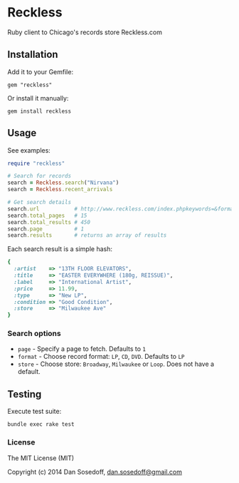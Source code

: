 # Reckless

Ruby client to Chicago's records store Reckless.com

## Installation

Add it to your Gemfile:

```
gem "reckless"
```

Or install it manually:

```
gem install reckless
```

## Usage

See examples:

```ruby
require "reckless"

# Search for records
search = Reckless.search("Nirvana")
search = Reckless.recent_arrivals

# Get search details
search.url           # http://www.reckless.com/index.phpkeywords=&format=&cond=&store=&is_search=true&srch=Search
search.total_pages   # 15
search.total_results # 450
search.page          # 1
search.results       # returns an array of results
```

Each search result is a simple hash:

```ruby
{
  :artist    => "13TH FLOOR ELEVATORS",
  :title     => "EASTER EVERYWHERE (180g, REISSUE)",
  :label     => "International Artist",
  :price     => 11.99,
  :type      => "New LP",
  :condition => "Good Condition",
  :store     => "Milwaukee Ave"
}
```

### Search options

- `page` - Specify a page to fetch. Defaults to `1`
- `format` -  Choose record format: `LP`, `CD`, `DVD`. Defaults to `LP`
- `store` - Choose store: `Broadway`, `Milwaukee` or `Loop`. Does not have a default.

## Testing

Execute test suite:

```
bundle exec rake test
```

### License

The MIT License (MIT)

Copyright (c) 2014 Dan Sosedoff, <dan.sosedoff@gmail.com>

